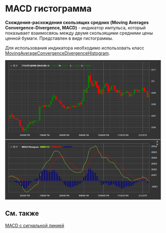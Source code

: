# MACD гистограмма

**Схождения\-расхождения скользящих средних (Moving Averages Convergence\-Divergence, MACD)** \- индикатор импульса, который показывает взаимосвязь между двумя скользящими средними цены ценной бумаги. Представлен в виде гистограммы. 

Для использования индикатора необходимо использовать класс [MovingAverageConvergenceDivergenceHistogram](xref:StockSharp.Algo.Indicators.MovingAverageConvergenceDivergenceHistogram). 

![IndicatorMovingAverageConvergenceDivergenceHistogram](../images/IndicatorMovingAverageConvergenceDivergenceHistogram.png)

## См. также

[MACD с сигнальной линией](IndicatorMovingAverageConvergenceDivergenceSignal.md)
